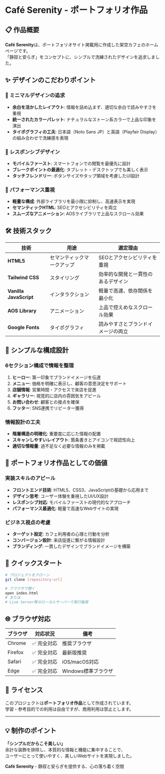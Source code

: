 # Café Serenity - ポートフォリオ作品

## 📋 作品概要

**Café Serenity**は、ポートフォリオサイト掲載用に作成した架空カフェのホームページです。  
「静寂と安らぎ」をコンセプトに、シンプルで洗練されたデザインを追求しました。

## ✨ デザインのこだわりポイント

### 🎨 **ミニマルデザインの追求**
- **余白を活かしたレイアウト**: 情報を詰め込まず、適切な余白で読みやすさを重視
- **統一されたカラーパレット**: ナチュラルなストーン系カラーで上品な印象を演出
- **タイポグラフィの工夫**: 日本語（Noto Sans JP）と英語（Playfair Display）の組み合わせで洗練感を表現

### 📱 **レスポンシブデザイン**
- **モバイルファースト**: スマートフォンでの閲覧を最優先に設計
- **ブレークポイントの最適化**: タブレット・デスクトップでも美しく表示
- **タッチフレンドリー**: ボタンサイズやタップ領域を考慮したUI設計

### 🚀 **パフォーマンス重視**
- **軽量な構成**: 外部ライブラリを最小限に抑制し、高速表示を実現
- **セマンティックHTML**: SEOとアクセシビリティを両立
- **スムーズなアニメーション**: AOSライブラリで上品なスクロール効果

## 🛠️ 技術スタック

| 技術 | 用途 | 選定理由 |
|------|------|----------|
| **HTML5** | セマンティックマークアップ | SEOとアクセシビリティを重視 |
| **Tailwind CSS** | スタイリング | 効率的な開発と一貫性のあるデザイン |
| **Vanilla JavaScript** | インタラクション | 軽量で高速、依存関係を最小化 |
| **AOS Library** | アニメーション | 上品で控えめなスクロール効果 |
| **Google Fonts** | タイポグラフィ | 読みやすさとブランドイメージの両立 |

## 📐 シンプルな構成設計

### **6セクション構成で情報を整理**
1. **ヒーロー**: 第一印象でブランドイメージを伝達
2. **メニュー**: 価格を明確に表示し、顧客の意思決定をサポート
3. **店舗情報**: 営業時間・アクセスで来店を促進
4. **ギャラリー**: 視覚的に店内の雰囲気をアピール
5. **お問い合わせ**: 顧客との接点を確保
6. **フッター**: SNS連携でリピーター獲得

### **情報設計の工夫**
- **階層構造の明確化**: 重要度に応じた情報の配置
- **スキャンしやすいレイアウト**: 箇条書きとアイコンで視認性向上
- **適切な情報量**: 過不足なく必要な情報のみを掲載

## 🎯 ポートフォリオ作品としての価値

### **実装スキルのアピール**
- **フロントエンド技術**: HTML5、CSS3、JavaScriptの基礎から応用まで
- **デザイン思考**: ユーザー体験を重視したUI/UX設計
- **レスポンシブ対応**: モバイルファーストの現代的なアプローチ
- **パフォーマンス最適化**: 軽量で高速なWebサイトの実現

### **ビジネス視点の考慮**
- **ターゲット設定**: カフェ利用者の心理と行動を分析
- **コンバージョン設計**: 来店促進に繋がる情報設計
- **ブランディング**: 一貫したデザインでブランドイメージを構築

## 🚀 クイックスタート

```bash
# プロジェクトをクローン
git clone [repository-url]

# ブラウザで開く
open index.html
# または
# Live Server等のローカルサーバーで実行推奨
```

## 🌐 ブラウザ対応

| ブラウザ | 対応状況 | 備考 |
|----------|----------|------|
| Chrome | ✅ 完全対応 | 推奨ブラウザ |
| Firefox | ✅ 完全対応 | 最新版推奨 |
| Safari | ✅ 完全対応 | iOS/macOS対応 |
| Edge | ✅ 完全対応 | Windows標準ブラウザ |

## 📝 ライセンス

このプロジェクトは**ポートフォリオ作品**として作成されています。  
学習・参考目的での利用は自由ですが、商用利用は禁止とします。

---

## 💡 制作のポイント

**「シンプルだからこそ美しい」**  
余計な装飾を排除し、本質的な情報と機能に集中することで、  
ユーザーにとって使いやすく、美しいWebサイトを実現しました。

**Café Serenity** - 静寂と安らぎを提供する、心の落ち着く空間
